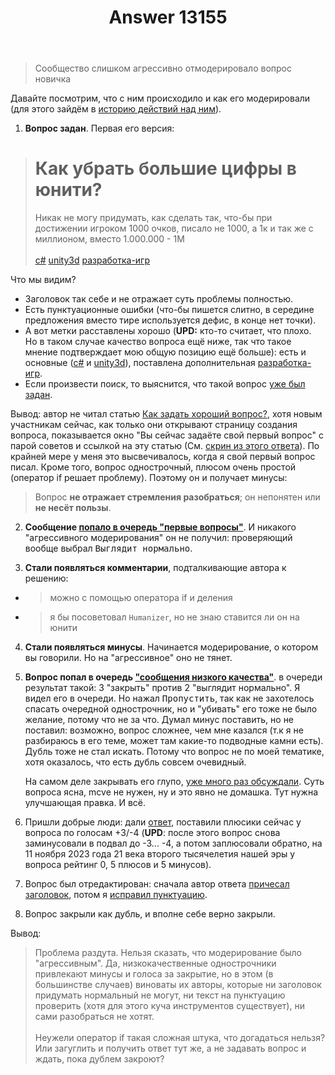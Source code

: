 ﻿---
title: "Answer 13155"
se.owner.user_id: 532877
se.owner.display_name: "Зонтик"
se.owner.link: "https://ru.meta.stackoverflow.com/users/532877/%d0%97%d0%be%d0%bd%d1%82%d0%b8%d0%ba"
se.answer_id: 13155
se.question_id: 13154
se.post_type: answer
se.is_accepted: False
---
<blockquote>
<p>Сообщество слишком агрессивно отмодерировало вопрос новичка</p>
</blockquote>
<p>Давайте посмотрим, что с ним происходило и как его модерировали (для этого зайдём в <a href="https://ru.stackoverflow.com/posts/1555238/timeline?filter=WithVoteSummaries">историю действий над ним</a>).</p>
<ol>
<li><strong>Вопрос задан</strong>. Первая его версия:</li>
</ol>
<blockquote>
<h1>Как убрать большие цифры в юнити?</h1>
<p>Никак не могу придумать, как сделать так, что-бы при достижении игроком 1000 очков, писало не 1000, а 1к и так же с миллионом, вместо 1.000.000 - 1М<br><br><a href="https://ru.stackoverflow.com/questions/tagged/c%23" class="post-tag" title="показать вопросы с меткой [c#]" aria-label="показать вопросы с меткой [c#]" rel="tag" aria-labelledby="tag-c#-tooltip-container">c#</a> <a href="https://ru.stackoverflow.com/questions/tagged/unity3d" class="post-tag" title="показать вопросы с меткой [unity3d]" aria-label="показать вопросы с меткой [unity3d]" rel="tag" aria-labelledby="tag-unity3d-tooltip-container">unity3d</a> <a href="https://ru.stackoverflow.com/questions/tagged/%d1%80%d0%b0%d0%b7%d1%80%d0%b0%d0%b1%d0%be%d1%82%d0%ba%d0%b0-%d0%b8%d0%b3%d1%80" class="post-tag" title="показать вопросы с меткой [разработка-игр]" aria-label="показать вопросы с меткой [разработка-игр]" rel="tag" aria-labelledby="tag-разработка-игр-tooltip-container">разработка-игр</a></p>
</blockquote>
<p>Что мы видим?</p>
<ul>
<li>Заголовок так себе и не отражает суть проблемы полностью.</li>
<li>Есть пунктуационные ошибки (что-бы пишется слитно, в середине предложения вместо тире используется дефис, в конце нет точки).</li>
<li>А вот метки расставлены хорошо (<strong>UPD:</strong> кто-то считает, что плохо. Но в таком случае качество вопроса ещё ниже, так что такое мнение подтверждает мою общую позицию ещё больше): есть и основные (<a href="https://ru.stackoverflow.com/questions/tagged/c%23" class="post-tag" title="показать вопросы с меткой [c#]" aria-label="показать вопросы с меткой [c#]" rel="tag" aria-labelledby="tag-c#-tooltip-container">c#</a> и <a href="https://ru.stackoverflow.com/questions/tagged/unity3d" class="post-tag" title="показать вопросы с меткой [unity3d]" aria-label="показать вопросы с меткой [unity3d]" rel="tag" aria-labelledby="tag-unity3d-tooltip-container">unity3d</a>), поставлена дополнительная <a href="https://ru.stackoverflow.com/questions/tagged/%d1%80%d0%b0%d0%b7%d1%80%d0%b0%d0%b1%d0%be%d1%82%d0%ba%d0%b0-%d0%b8%d0%b3%d1%80" class="post-tag" title="показать вопросы с меткой [разработка-игр]" aria-label="показать вопросы с меткой [разработка-игр]" rel="tag" aria-labelledby="tag-разработка-игр-tooltip-container">разработка-игр</a>.</li>
<li>Если произвести поиск, то выяснится, что такой вопрос <a href="https://ru.stackoverflow.com/q/1012943/532877">уже был задан</a>.</li>
</ul>
<p>Вывод: автор не читал статью <a href="https://ru.stackoverflow.com/help/how-to-ask">Как задать хороший вопрос?</a>, хотя новым участникам сейчас, как только они открывают страницу создания вопроса, показывается окно &quot;Вы сейчас задаёте свой первый вопрос&quot; с парой советов и ссылкой на эту статью (См. <a href="https://ru.meta.stackoverflow.com/a/12193/532877">скрин из этого ответа</a>). По крайней мере у меня это высвечивалось, когда я свой первый вопрос писал. Кроме того, вопрос однострочный, плюсом очень простой (оператор if решает проблему). Поэтому он и получает минусы:</p>
<blockquote>
<p>Вопрос <strong>не отражает стремления разобраться</strong>; он непонятен или <strong>не несёт пользы</strong>.</p>
</blockquote>
<ol start="2">
<li><p><strong>Сообщение <a href="https://ru.stackoverflow.com/review/first-questions/894441">попало в очередь &quot;первые вопросы&quot;</a></strong>. И никакого &quot;агрессивного модерирования&quot; он не получил: проверяющий вообще выбрал <kbd>Выглядит нормально</kbd>.</p>
</li>
<li><p><strong>Стали появляться комментарии</strong>, подталкивающие автора к решению:</p>
</li>
</ol>
<ul>
<li>
<blockquote>
<p>можно с помощью оператора if и деления</p>
</blockquote>
</li>
<li>
<blockquote>
<p>я бы посоветовал <code>Humanizer</code>, но не знаю ставится ли он на юнити</p>
</blockquote>
</li>
</ul>
<ol start="4">
<li><p><strong>Стали появляться минусы</strong>. Начинается модерирование, о котором вы говорили. Но на &quot;агрессивное&quot; оно не тянет.</p>
</li>
<li><p><strong>Вопрос попал в очередь <a href="https://ru.stackoverflow.com/review/low-quality-posts/894445">&quot;сообщения низкого качества&quot;</a></strong>. в очереди результат такой: 3 &quot;закрыть&quot; против 2 &quot;выглядит нормально&quot;. Я видел его в очереди. Но нажал <kbd>Пропустить</kbd>, так как не захотелось спасать очередной однострочник, но и &quot;убивать&quot; его тоже не было желание, потому что не за что. Думал минус поставить, но не поставил: возможно, вопрос сложнее, чем мне казался (т.к я не разбираюсь в его теме, может там какие-то подводные камни есть). Дубль тоже не стал искать. Потому что вопрос не по моей тематике, хотя оказалось, что есть дубль совсем очевидный.</p>
<p>На самом деле закрывать его глупо, <a href="https://ru.meta.stackoverflow.com/q/231/532877">уже много раз обсуждали</a>. Суть вопроса ясна, mcve не нужен, ну и это явно не домашка. Тут нужна улучшающая правка. И всё.</p>
</li>
<li><p>Пришли добрые люди: дали <a href="https://ru.stackoverflow.com/a/1555246/532877">ответ</a>, поставили плюсики сейчас у вопроса по голосам +3/-4 (<strong>UPD</strong>: после этого вопрос снова заминусовали в подвал до -3... -4, а потом заплюсовали обратно, на 11 ноября 2023 года 21 века второго тысячелетия нашей эры у вопроса рейтинг 0, 5 плюсов и 5 минусов).</p>
</li>
<li><p>Вопрос был отредактирован: сначала автор ответа <a href="https://ru.stackoverflow.com/revisions/1555238/2">причесал заголовок</a>, потом я <a href="https://ru.stackoverflow.com/revisions/1555238/3">исправил пунктуацию</a>.</p>
</li>
<li><p>Вопрос закрыли как дубль, и вполне себе верно закрыли.</p>
</li>
</ol>
<p>Вывод:</p>
<blockquote class="spoiler">
<p> Проблема раздута. Нельзя сказать, что модерирование было &quot;агрессивным&quot;. Да, низкокачественные однострочники привлекают минусы и голоса за закрытие, но в этом (в большинстве случаев) виноваты их авторы, которые ни заголовок придумать нормальный не могут, ни текст на пунктуацию проверить (хотя для этого куча инструментов существует), ни сами разобраться не хотят.<br><br> Неужели оператор if такая сложная штука, что догадаться нельзя? Или загуглить и получить ответ тут же, а не задавать вопрос и ждать, пока дублем закроют?</p>
</blockquote>
